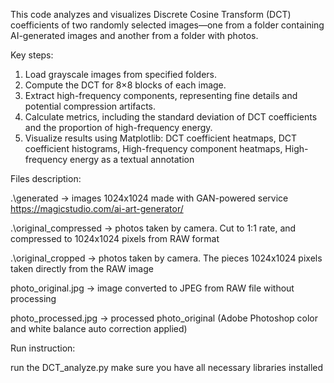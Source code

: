 This code analyzes and visualizes Discrete Cosine Transform (DCT) coefficients of two 
randomly selected images—one from a folder containing AI-generated images and another from a folder with photos.


  Key steps:

1. Load grayscale images from specified folders.
2. Compute the DCT for 8×8 blocks of each image.
3. Extract high-frequency components, representing fine details and potential compression artifacts.
4. Calculate metrics, including the standard deviation of DCT coefficients and the proportion of high-frequency energy.
5. Visualize results using Matplotlib: DCT coefficient heatmaps, DCT coefficient histograms, High-frequency component heatmaps, High-frequency energy as a textual annotation


  Files description:

.\generated -> images 1024x1024 made with GAN-powered service https://magicstudio.com/ai-art-generator/

.\original_compressed -> photos taken by camera. Cut to 1:1 rate, and compressed to 1024x1024 pixels from RAW format

.\original_cropped -> photos taken by camera. The pieces 1024x1024 pixels taken directly from the RAW image

photo_original.jpg -> image converted to JPEG from RAW file without processing

photo_processed.jpg -> processed photo_original (Adobe Photoshop color and white balance auto correction applied)



  Run instruction:

run the DCT_analyze.py
make sure you have all necessary libraries installed
